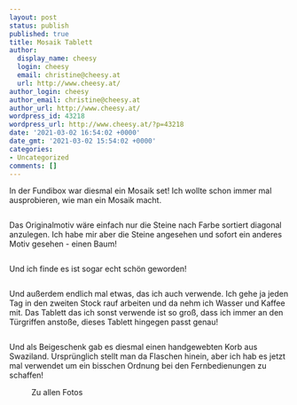 ```yaml
---
layout: post
status: publish
published: true
title: Mosaik Tablett
author:
  display_name: cheesy
  login: cheesy
  email: christine@cheesy.at
  url: http://www.cheesy.at/
author_login: cheesy
author_email: christine@cheesy.at
author_url: http://www.cheesy.at/
wordpress_id: 43218
wordpress_url: http://www.cheesy.at/?p=43218
date: '2021-03-02 16:54:02 +0000'
date_gmt: '2021-03-02 15:54:02 +0000'
categories:
- Uncategorized
comments: []
---
```

<!-- wp:paragraph -->
In der Fundibox war diesmal ein Mosaik set! Ich wollte schon immer mal ausprobieren, wie man ein Mosaik macht.
<!-- /wp:paragraph -->
<!-- wp:image {"id":43159} -->
<figure class="wp-block-image"><img src="http://www.cheesy.at/wp-content/uploads/Mosaik-001.jpg" alt="" class="wp-image-43159"></figure>
<!-- /wp:image -->
<!-- wp:paragraph -->
Das Originalmotiv wäre einfach nur die Steine nach Farbe sortiert diagonal anzulegen. Ich habe mir aber die Steine angesehen und sofort ein anderes Motiv gesehen - einen Baum!
<!-- /wp:paragraph -->
<!-- wp:image {"id":43160} -->
<figure class="wp-block-image"><img src="http://www.cheesy.at/wp-content/uploads/Mosaik-002.jpg" alt="" class="wp-image-43160"></figure>
<!-- /wp:image -->
<!-- wp:paragraph -->
Und ich finde es ist sogar echt schön geworden!
<!-- /wp:paragraph -->
<!-- wp:image {"id":43164} -->
<figure class="wp-block-image"><img src="http://www.cheesy.at/wp-content/uploads/Mosaik-006.jpg" alt="" class="wp-image-43164"></figure>
<!-- /wp:image -->
<!-- wp:paragraph -->
Und außerdem endlich mal etwas, das ich auch verwende. Ich gehe ja jeden Tag in den zweiten Stock rauf arbeiten und da nehm ich Wasser und Kaffee mit. Das Tablett das ich sonst verwende ist so groß, dass ich immer an den Türgriffen anstoße, dieses Tablett hingegen passt genau!
<!-- /wp:paragraph -->
<!-- wp:image {"id":43165} -->
<figure class="wp-block-image"><img src="http://www.cheesy.at/wp-content/uploads/Mosaik-007.jpg" alt="" class="wp-image-43165"></figure>
<!-- /wp:image -->
<!-- wp:paragraph -->
Und als Beigeschenk gab es diesmal einen handgewebten Korb aus Swaziland. Ursprünglich stellt man da Flaschen hinein, aber ich hab es jetzt mal verwendet um ein bisschen Ordnung bei den Fernbedienungen zu schaffen!
<!-- /wp:paragraph -->
<!-- wp:image {"id":43167,"linkDestination":"custom"} -->
<figure class="wp-block-image"><a href="http://www.cheesy.at/fotos/kunstwerke/fundi-box/mosaik/"><img src="http://www.cheesy.at/wp-content/uploads/Mosaik-009.jpg" alt="" class="wp-image-43167"></a><br>
<figcaption>Zu allen Fotos</figcaption>
</figure>
<!-- /wp:image -->
